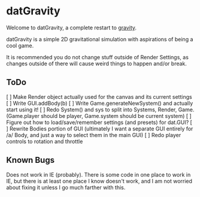 datGravity
==========

Welcome to datGravity, a complete restart to [gravity](http://github.com/Guard13007/gravity).

datGravity is a simple 2D gravitational simulation with aspirations of being a
cool game.

It is recommended you do not change stuff outside of Render Settings, as changes
outside of there will cause weird things to happen and/or break.

ToDo
----

[ ] Make Render object actually used for the canvas and its current settings
[ ] Write GUI.addBody(b)
[ ] Write Game.generateNewSystem() and actually start using it!
[ ] Redo System() and sys to split into Systems, Render, Game.
    (Game.player should be player, Game.system should be current system)
[ ] Figure out how to load/save/remember settings (and presets) for dat.GUI?
[ ] Rewrite Bodies portion of GUI (ultimately I want a separate GUI entirely for
    /a/ Body, and just a way to select them in the main GUI)
[ ] Redo player controls to rotation and throttle

Known Bugs
----------

Does not work in IE (probably). There is some code in one place to work in IE,
but there is at least one place I know doesn't work, and I am not worried about
fixing it unless I go much farther with this.
